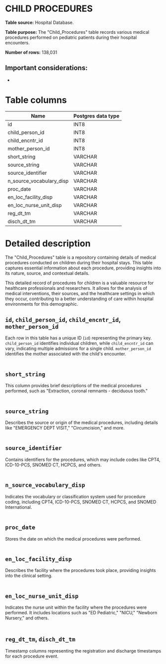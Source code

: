 <h1><b>CHILD PROCEDURES</b></h1>

**Table source:** Hospital Database.

**Table purpose:** The "Child_Procedures" table records various medical procedures performed on pediatric patients during their hospital encounters.

**Number of rows:** 138,031

**Important considerations:**
- 
- 

# Table columns

Name | Postgres data type
---- | ----
id | INT8
child\_person\_id | INT8
child\_encntr\_id | INT8
mother\_person\_id | INT8
short\_string | VARCHAR
source\_string | VARCHAR
source\_identifier | VARCHAR
n\_source\_vocabulary\_disp | VARCHAR
proc\_date | VARCHAR
en\_loc\_facility\_disp | VARCHAR
en\_loc\_nurse\_unit\_disp | VARCHAR
reg\_dt\_tm | VARCHAR
disch\_dt\_tm | VARCHAR

# Detailed description

The "Child_Procedures" table is a repository containing details of medical procedures conducted on children during their hospital stays. This table captures essential information about each procedure, providing insights into its nature, source, and contextual details.

This detailed record of procedures for children is a valuable resource for healthcare professionals and researchers. It allows for the analysis of medical interventions, their sources, and the healthcare settings in which they occur, contributing to a better understanding of care within hospital environments for this demographic.

## `id`, `child_person_id`, `child_encntr_id`, `mother_person_id`
Each row in this table has a unique ID (`id`) representing the primary key. `child_person_id` identifies individual children, while `child_encntr_id` can vary, indicating multiple admissions for a single child. `mother_person_id` identifies the mother associated with the child's encounter.
<br></br>

## `short_string`
This column provides brief descriptions of the medical procedures performed, such as "Extraction, coronal remnants - deciduous tooth."
<br></br>

## `source_string`
Describes the source or origin of the medical procedures, including details like "EMERGENCY DEPT VISIT," "Circumcision," and more.
<br></br>

## `source_identifier`
Contains identifiers for the procedures, which may include codes like CPT4, ICD-10-PCS, SNOMED CT, HCPCS, and others.
<br></br>

## `n_source_vocabulary_disp`
Indicates the vocabulary or classification system used for procedure coding, including CPT4, ICD-10-PCS, SNOMED CT, HCPCS, and SNOMED International.
<br></br>

## `proc_date`
Stores the date on which the medical procedures were performed.
<br></br>

## `en_loc_facility_disp`
Describes the facility where the procedures took place, providing insights into the clinical setting.
<br></br>

## `en_loc_nurse_unit_disp`
Indicates the nurse unit within the facility where the procedures were performed. It includes locations such as "ED Pediatric," "NICU," "Newborn Nursery," and others.
<br></br>

## `reg_dt_tm`, `disch_dt_tm`
Timestamp columns representing the registration and discharge timestamps for each procedure event.
